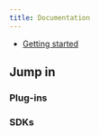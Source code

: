 ```yaml
---
title: Documentation
---
```


- [Getting started](01.getting-started.md)

## Jump in

### Plug-ins

<Stack class="lg:grid-cols-3 md:grid-cols-2 grid-cols-1">
    <Integration
        title="WooCommerce (WordPress)" 
        link="/documentation/10.woocommerce/" 
        img="woocommerce.svg" />
    <Integration
        title="Prestashop"
        link="/documentation/11.prestashop/"
        img="prestashop.svg" />
    <Integration
        title="Magento 2"
        link="/documentation/13.magento2/"
        img="magento.svg" />
</Stack>

### SDKs

<Stack class="lg:grid-cols-3 md:grid-cols-2 grid-cols-1">
    <Integration link="/documentation/50.php-sdk/" title="PHP" img="php.svg" classes="bg-[#787CB5]" />
    <Integration link="/documentation/51.js-sdk/" title="JavaScript/Node.js" img="js.svg" classes="bg-[#F7DF1E]" />
</Stack>
